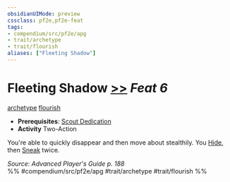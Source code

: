 ```yaml
---
obsidianUIMode: preview
cssclass: pf2e,pf2e-feat
tags:
- compendium/src/pf2e/apg
- trait/archetype
- trait/flourish
aliases: ["Fleeting Shadow"]
---
```

# Fleeting Shadow  [>>](rules/core-rulebook/chapter-9-playing-the-game.md#Actions "Two-Action") *Feat 6*  
[archetype](rules/traits/archetype.md)  [flourish](rules/traits/flourish.md)  

- **Prerequisites**: [Scout Dedication](compendium/feats/scout-dedication-apg.md)
- **Activity** Two-Action

You're able to quickly disappear and then move about stealthily. You [Hide](rules/actions/hide.md), then [Sneak](rules/actions/sneak.md) twice.

*Source: Advanced Player's Guide p. 188*  
%% #compendium/src/pf2e/apg #trait/archetype #trait/flourish %%
